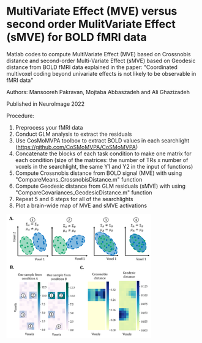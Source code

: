 # MultiVariate Effect (MVE) versus second order MulitVariate Effect (sMVE) for BOLD fMRI data 
Matlab codes to compute MultiVariate Effect (MVE) based on Crossnobis distance and second-order Multi-Variate Effect (sMVE) based on Geodesic distance from BOLD fMRI data explained in the paper: "Coordinated multivoxel coding beyond univariate effects is not likely to be observable in fMRI data"

Authors: Mansooreh Pakravan, Mojtaba Abbaszadeh and Ali Ghazizadeh

Published in NeuroImage 2022

Procedure:
  1) Preprocess your fMRI data 
  2) Conduct GLM analysis to extract the residuals
  3) Use CosMoMVPA toolbox to extract BOLD values in each searchlight (https://github.com/CoSMoMVPA/CoSMoMVPA)
  4) Concatenate the blocks of each task condition to make one matrix for each condition (size  of the matrices: the number of TRs x number of voxels in the searchlight, the same Y1 and Y2 in the input of functions)
  5) Compute Crossnobis distance from  BOLD signal (MVE) with using "CompareMeans_CrossnobisDistance.m" function  
  6) Compute Geodesic distance from GLM residuals (sMVE) with using "CompareCovariances_GeodesicDistance.m" function
  7) Repeat 5 and 6 steps for all of the searchlights
  8) Plot a brain-wide map of MVE and sMVE activations 
  

<img src="https://github.com/Mansooreh-Pakravan/MultiVariate-Effect-MVE-and-second-order-Multi-Variate-Effect-sMVE-for-fMRI-data/blob/main/MVE_vs_sMVE.png" width=75% height=75%>


